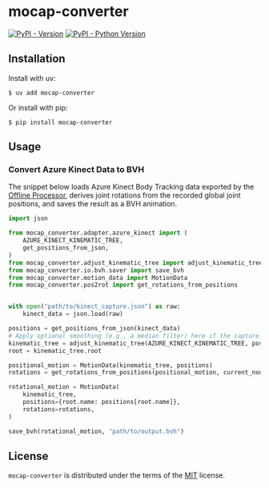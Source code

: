 # mocap-converter

[![PyPI - Version](https://img.shields.io/pypi/v/mocap-converter.svg)](https://pypi.org/project/mocap-converter)
[![PyPI - Python Version](https://img.shields.io/pypi/pyversions/mocap-converter.svg)](https://pypi.org/project/mocap-converter)

## Installation

Install with uv:

```console
$ uv add mocap-converter
```

Or install with pip:

```console
$ pip install mocap-converter
```

## Usage

### Convert Azure Kinect Data to BVH

The snippet below loads Azure Kinect Body Tracking data exported by the
[Offline Processor](https://github.com/microsoft/Azure-Kinect-Samples/tree/master/body-tracking-samples/offline_processor),
derives joint rotations from the recorded global joint positions, and saves the
result as a BVH animation.

```python
import json

from mocap_converter.adapter.azure_kinect import (
    AZURE_KINECT_KINEMATIC_TREE,
    get_positions_from_json,
)
from mocap_converter.adjust_kinematic_tree import adjust_kinematic_tree
from mocap_converter.io.bvh.saver import save_bvh
from mocap_converter.motion_data import MotionData
from mocap_converter.pos2rot import get_rotations_from_positions


with open("path/to/kinect_capture.json") as raw:
    kinect_data = json.load(raw)

positions = get_positions_from_json(kinect_data)
# Apply optional smoothing (e.g., a median filter) here if the capture contains noisy frames.
kinematic_tree = adjust_kinematic_tree(AZURE_KINECT_KINEMATIC_TREE, positions)
root = kinematic_tree.root

positional_motion = MotionData(kinematic_tree, positions)
rotations = get_rotations_from_positions(positional_motion, current_node_name=root.name)

rotational_motion = MotionData(
    kinematic_tree,
    positions={root.name: positions[root.name]},
    rotations=rotations,
)

save_bvh(rotational_motion, "path/to/output.bvh")
```

## License

`mocap-converter` is distributed under the terms of the [MIT](https://spdx.org/licenses/MIT.html) license.

